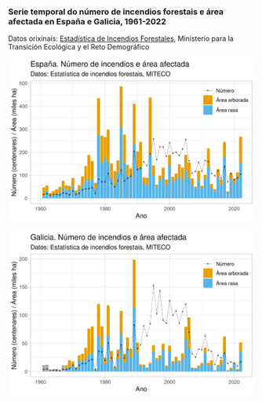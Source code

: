### Serie temporal do número de incendios forestais e área afectada en España e Galicia, 1961-2022

Datos orixinais: [Estadística de Incendios Forestales](https://www.miteco.gob.es/es/biodiversidad/temas/incendios-forestales/estadisticas-incendios.html), Ministerio para la Transición Ecológica y el Reto Demográfico

![Gráfico España](España.png)

![Gráfico Galicia](Galicia.png)

